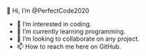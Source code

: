 👋 Hi, I’m @PerfectCode2020
- 👀 I’m interested in coding.
- 🌱 I’m currently learning programming.
- 💞️ I’m looking to collaborate on any project.
- 📫 How to reach me here on GitHub.

<!---
PerfectCode2020/PerfectCode2020 is a ✨ special ✨ repository because its `README.md` (this file) appears on your GitHub profile.
You can click the Preview link to take a look at your changes.
--->
